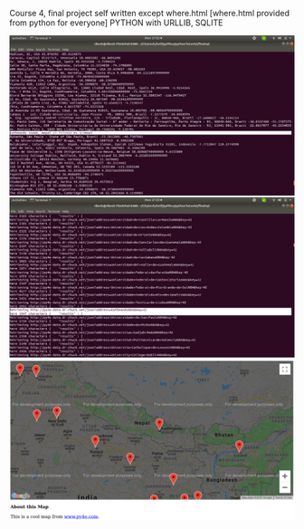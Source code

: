 Course 4, final project self written except where.html [where.html provided from python for everyone]
PYTHON with URLLIB, SQLITE 

![GitHub Logo](/images/img1.png)
![GitHub Logo](/images/img2.png)
![GitHub Logo](/images/img3.png)